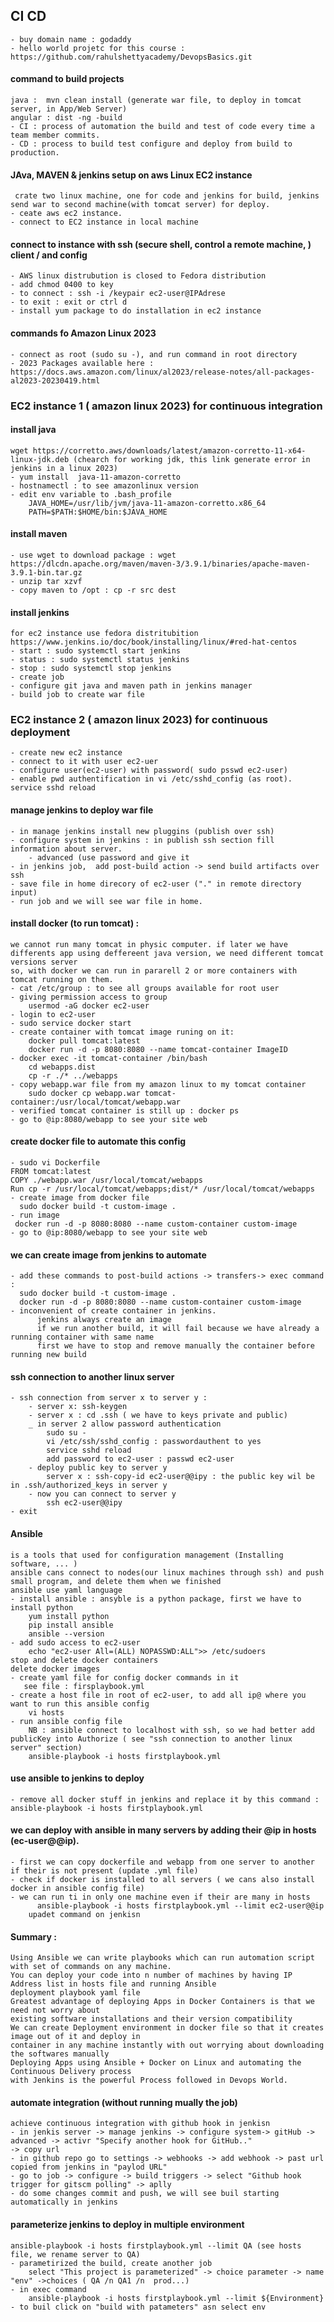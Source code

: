 ## CI CD
    - buy domain name : godaddy
    - hello world projetc for this course : https://github.com/rahulshettyacademy/DevopsBasics.git
#### command to build projects
    java :  mvn clean install (generate war file, to deploy in tomcat server, in App/Web Server)
    angular : dist -ng -build
    - CI : process of automation the build and test of code every time a team member commits.
    - CD : process to build test configure and deploy from build to production.
#### JAva, MAVEN & jenkins setup on aws Linux EC2 instance
     crate two linux machine, one for code and jenkins for build, jenkins send war to second machine(with tomcat server) for deploy.
    - ceate aws ec2 instance.
    - connect to EC2 instance in local machine
#### connect to instance with ssh (secure shell, control a remote machine, ) client / and config
    - AWS linux distrubution is closed to Fedora distribution
    - add chmod 0400 to key
    - to connect : ssh -i /keypair ec2-user@IPAdrese
    - to exit : exit or ctrl d
    - install yum package to do installation in ec2 instance
#### commands fo Amazon Linux 2023
    - connect as root (sudo su -), and run command in root directory
    - 2023 Packages available here : https://docs.aws.amazon.com/linux/al2023/release-notes/all-packages-al2023-20230419.html
### EC2 instance 1 ( amazon linux 2023) for continuous integration
#### install java
    wget https://corretto.aws/downloads/latest/amazon-corretto-11-x64-linux-jdk.deb (chearch for working jdk, this link generate error in jenkins in a linux 2023)
    - yum install  java-11-amazon-corretto 
    - hostnamectl : to see amazonlinux version
    - edit env variable to .bash_profile 
        JAVA_HOME=/usr/lib/jvm/java-11-amazon-corretto.x86_64
        PATH=$PATH:$HOME/bin:$JAVA_HOME
#### install maven
    - use wget to download package : wget https://dlcdn.apache.org/maven/maven-3/3.9.1/binaries/apache-maven-3.9.1-bin.tar.gz
    - unzip tar xzvf
    - copy maven to /opt : cp -r src dest
#### install jenkins
    for ec2 instance use fedora distritubition
    https://www.jenkins.io/doc/book/installing/linux/#red-hat-centos
    - start : sudo systemctl start jenkins
    - status : sudo systemctl status jenkins
    - stop : sudo systemctl stop jenkins  
    - create job
    - configure git java and maven path in jenkins manager
    - build job to create war file
### EC2 instance 2 ( amazon linux 2023) for continuous deployment
    - create new ec2 instance
    - connect to it with user ec2-uer
    - configure user(ec2-user) with password( sudo psswd ec2-user)
    - enable pwd authentification in vi /etc/sshd_config (as root). service sshd reload
#### manage jenkins to deploy war file
    - in manage jenkins install new pluggins (publish over ssh)
    - configure system in jenkins : in publish ssh section fill information about server.
        - advanced (use password and give it
    - in jenkins job,  add post-build action -> send build artifacts over ssh
    - save file in home direcory of ec2-user ("." in remote directory input)
    - run job and we will see war file in home.
#### install docker (to run tomcat) : 
    we cannot run many tomcat in physic computer. if later we have differents app using deffereent java version, we need different tomcat versions server
    so, with docker we can run in pararell 2 or more containers with tomcat running on them.
    - cat /etc/group : to see all groups available for root user
    - giving permission access to group
        usermod -aG docker ec2-user
    - login to ec2-user
    - sudo service docker start
    - create container with tomcat image runing on it: 
        docker pull tomcat:latest
        docker run -d -p 8080:8080 --name tomcat-container ImageID 
    - docker exec -it tomcat-container /bin/bash
        cd webapps.dist
        cp -r ./* ../webapps
    - copy webapp.war file from my amazon linux to my tomcat container
        sudo docker cp webapp.war tomcat-container:/usr/local/tomcat/webapp.war
    - verified tomcat container is still up : docker ps
    - go to @ip:8080/webapp to see your site web
#### create docker file to automate this config
    - sudo vi Dockerfile
    FROM tomcat:latest
    COPY ./webapp.war /usr/local/tomcat/webapps
    Run cp -r /usr/local/tomcat/webapps;dist/* /usr/local/tomcat/webapps
    - create image from docker file
      sudo docker build -t custom-image .
    - run image 
     docker run -d -p 8080:8080 --name custom-container custom-image
    - go to @ip:8080/webapp to see your site web

#### we can create image from jenkins to automate
    - add these commands to post-build actions -> transfers-> exec command :
      sudo docker build -t custom-image .
      docker run -d -p 8080:8080 --name custom-container custom-image
    - inconvenient of create container in jenkins.
          jenkins always create an image
          if we run another build, it will fail because we have already a running container with same name
          first we have to stop and remove manually the container before running new build
#### ssh connection to another linux server
    - ssh connection from server x to server y :
        - server x: ssh-keygen
        - server x : cd .ssh ( we have to keys private and public)
        _ in server 2 allow password authentication
            sudo su -
            vi /etc/ssh/sshd_config : passwordauthent to yes
            service sshd reload
            add password to ec2-user : passwd ec2-user
        - deploy public key to server y
            server x : ssh-copy-id ec2-user@@ipy : the public key wil be in .ssh/authorized_keys in server y 
        - now you can connect to server y
            ssh ec2-user@@ipy
    - exit 
#### Ansible 
    is a tools that used for configuration management (Installing software, ... )
    ansible cans connect to nodes(our linux machines through ssh) and push small program, and delete them when we finished
    ansible use yaml language 
    - install ansible : ansyble is a python package, first we have to install python
        yum install python
        pip install ansible
        ansible --version
    - add sudo access to ec2-user
        echo "ec2-user All=(ALL) NOPASSWD:ALL">> /etc/sudoers
    stop and delete docker containers
    delete docker images
    - create yaml file for config docker commands in it
       see file : firsplaybook.yml
    - create a host file in root of ec2-user, to add all ip@ where you want to run this ansible config
        vi hosts
    - run ansible config file
        NB : ansible connect to localhost with ssh, so we had better add publicKey into Authorize ( see "ssh connection to another linux server" section)
        ansible-playbook -i hosts firstplaybook.yml
#### use ansible to jenkins to deploy
    - remove all docker stuff in jenkins and replace it by this command : ansible-playbook -i hosts firstplaybook.yml
#### we can deploy with ansible in many servers by adding their @ip in hosts (ec-user@@ip).
    - first we can copy dockerfile and webapp from one server to another if their is not present (update .yml file)
    - check if docker is installed to all servers ( we cans also install docker in ansible config file)
    - we can run ti in only one machine even if their are many in hosts
          ansible-playbook -i hosts firstplaybook.yml --limit ec2-user@@ip
        upadet command on jenkisn
#### Summary :
    Using Ansible we can write playbooks which can run automation script with set of commands on any machine.
    You can deploy your code into n number of machines by having IP Address list in hosts file and running Ansible 
    deployment playbook yaml file
    Greatest advantage of deploying Apps in Docker Containers is that we need not worry about 
    existing software installations and their version compatibility
    We can create Deployment environment in docker file so that it creates image out of it and deploy in 
    container in any machine instantly with out worrying about downloading the softwares manually
    Deploying Apps using Ansible + Docker on Linux and automating the Continuous Delivery process 
    with Jenkins is the powerful Process followed in Devops World.

#### automate integration (without running mually the job)
    achieve continuous integration with github hook in jenkisn
    - in jenkis server -> manage jenkins -> configure system-> gitHub -> advanced -> activr "Specify another hook for GitHub.."
    -> copy url
    - in github repo go to settings -> webhooks -> add webhook -> past url copied from jenkins in "paylod URL"
    - go to job -> configure -> build triggers -> select "Github hook trigger for gitscm polling" -> aplly
    - do some changes commit and push, we will see buil starting automatically in jenkins

#### parameterize jenkins to deploy in multiple environment
    ansible-playbook -i hosts firstplaybook.yml --limit QA (see hosts file, we rename server to QA)
    - parametirized the build, create another job
        select "This project is parameterized" -> choice parameter -> name "env" ->choices ( QA /n QA1 /n  prod...)
    - in exec command 
        ansible-playbook -i hosts firstplaybook.yml --limit ${Environment}
    - to buil click on "build with patameters" asn select env